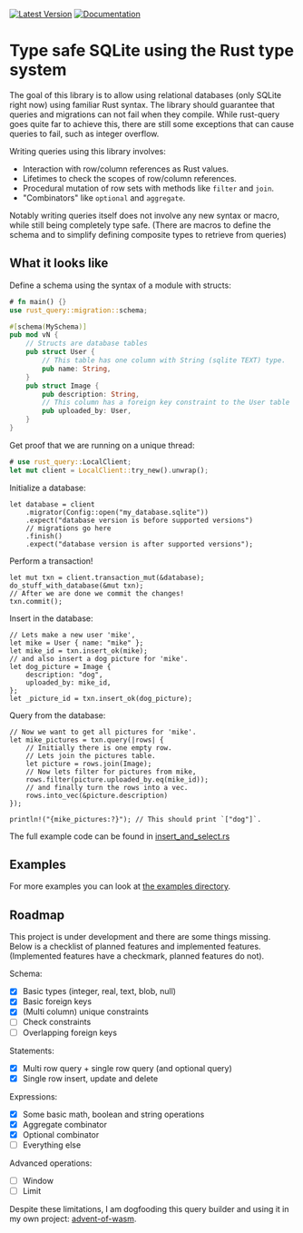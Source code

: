 [![Latest Version](https://img.shields.io/crates/v/rust-query.svg)](https://crates.io/crates/rust-query)
[![Documentation](https://docs.rs/rust-query/badge.svg)](https://docs.rs/rust-query)

# Type safe SQLite using the Rust type system
The goal of this library is to allow using relational databases (only SQLite right now) using familiar Rust syntax.
The library should guarantee that queries and migrations can not fail when they compile. While rust-query goes quite far to achieve this, there are still some exceptions that can cause queries to fail, such as integer overflow.

Writing queries using this library involves:
- Interaction with row/column references as Rust values.
- Lifetimes to check the scopes of row/column references.
- Procedural mutation of row sets with methods like `filter` and `join`.
- "Combinators" like `optional` and `aggregate`.

Notably writing queries itself does not involve any new syntax or macro, while still being completely type safe.
(There are macros to define the schema and to simplify defining composite types to retrieve from queries)

## What it looks like

Define a schema using the syntax of a module with structs:
```rust
# fn main() {}
use rust_query::migration::schema;

#[schema(MySchema)]
pub mod vN {
    // Structs are database tables
    pub struct User {
        // This table has one column with String (sqlite TEXT) type.
        pub name: String,
    }
    pub struct Image {
        pub description: String,
        // This column has a foreign key constraint to the User table
        pub uploaded_by: User,
    }
}
```
Get proof that we are running on a unique thread:
```rust
# use rust_query::LocalClient;
let mut client = LocalClient::try_new().unwrap();
```
Initialize a database:
```rust,ignore
let database = client
    .migrator(Config::open("my_database.sqlite"))
    .expect("database version is before supported versions")
    // migrations go here
    .finish()
    .expect("database version is after supported versions");
```
Perform a transaction!
```rust,ignore
let mut txn = client.transaction_mut(&database);
do_stuff_with_database(&mut txn);
// After we are done we commit the changes!
txn.commit();
```
Insert in the database:
```rust,ignore
// Lets make a new user 'mike',
let mike = User { name: "mike" };
let mike_id = txn.insert_ok(mike);
// and also insert a dog picture for 'mike'.
let dog_picture = Image {
    description: "dog",
    uploaded_by: mike_id,
};
let _picture_id = txn.insert_ok(dog_picture);
```
Query from the database:
```rust,ignore
// Now we want to get all pictures for 'mike'.
let mike_pictures = txn.query(|rows| {
    // Initially there is one empty row.
    // Lets join the pictures table.
    let picture = rows.join(Image);
    // Now lets filter for pictures from mike,
    rows.filter(picture.uploaded_by.eq(mike_id));
    // and finally turn the rows into a vec.
    rows.into_vec(&picture.description)
});

println!("{mike_pictures:?}"); // This should print `["dog"]`.
```
The full example code can be found in [insert_and_select.rs](examples/insert_and_select.rs)

## Examples
For more examples you can look at [the examples directory](/examples).

## Roadmap

This project is under development and there are some things missing.
Below is a checklist of planned features and implemented features.
(Implemented features have a checkmark, planned features do not).

Schema:
- [x] Basic types (integer, real, text, blob, null)
- [x] Basic foreign keys
- [x] (Multi column) unique constraints
- [ ] Check constraints
- [ ] Overlapping foreign keys

Statements:
- [x] Multi row query + single row query (and optional query)
- [x] Single row insert, update and delete

Expressions:
- [x] Some basic math, boolean and string operations
- [x] Aggregate combinator
- [x] Optional combinator
- [ ] Everything else

Advanced operations:
- [ ] Window
- [ ] Limit

Despite these limitations, I am dogfooding this query builder and using it in my own project: [advent-of-wasm](https://github.com/LHolten/advent-of-wasm).
